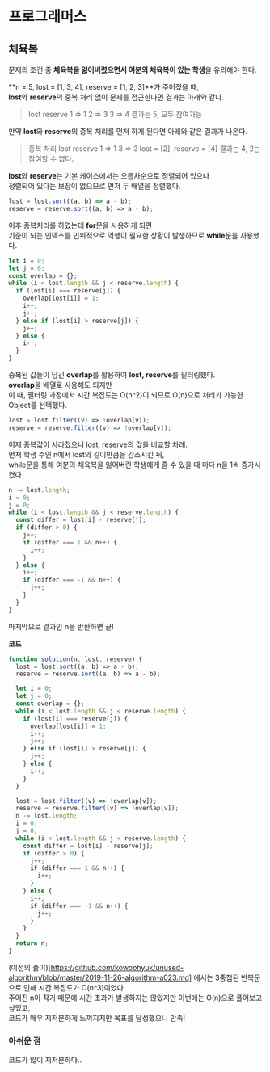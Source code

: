 # 프로그래머스

## 체육복

문제의 조건 중 **체육복을 잃어버렸으면서 여분의 체육복이 있는 학생**을 유의해야 한다.

**n = 5, lost = [1, 3, 4], reserve = [1, 2, 3]**가 주어졌을 때,  
**lost**와 **reserve**의 중복 처리 없이 문제를 접근한다면 결과는 아래와 같다.

> lost reserve
> 1 => 1
> 2 => 3
> 3 => 4
> 결과는 5, 모두 참여가능

만약 **lost**와 **reserve**의 중복 처리를 먼저 하게 된다면 아래와 같은 결과가 나온다.

> 중복 처리
> lost reserve
> 1 => 1
> 3 => 3
> lost = [2], reserve = [4]
> 결과는 4, 2는 참여할 수 없다.

**lost**와 **reserve**는 기본 케이스에서는 오름차순으로 정렬되어 있으나  
정렬되어 있다는 보장이 없으므로 먼저 두 배열을 정렬했다.

```javascript
lost = lost.sort((a, b) => a - b);
reserve = reserve.sort((a, b) => a - b);
```

이후 중복처리를 하였는데 **for**문을 사용하게 되면  
기준이 되는 인덱스를 인위적으로 역행이 필요한 상황이 발생하므로 **while**문을 사용했다.

```javascript
let i = 0;
let j = 0;
const overlap = {};
while (i < lost.length && j < reserve.length) {
  if (lost[i] === reserve[j]) {
    overlap[lost[i]] = 1;
    i++;
    j++;
  } else if (lost[i] > reserve[j]) {
    j++;
  } else {
    i++;
  }
}
```

중복된 값들이 담긴 **overlap**를 활용하여 **lost, reserve**를 필터링했다.  
**overlap**을 배열로 사용해도 되지만  
이 때, 필터링 과정에서 시간 복잡도는 O(n^2)이 되므로 O(n)으로 처리가 가능한 Object를 선택했다.

```javascript
lost = lost.filter((v) => !overlap[v]);
reserve = reserve.filter((v) => !overlap[v]);
```

이제 중복값이 사라졌으니 lost, reserve의 값을 비교할 차례.  
먼저 학생 수인 n에서 lost의 길이만큼을 감소시킨 뒤,  
while문을 통해 여분의 체육복을 잃어버린 학생에게 줄 수 있을 때 마다 n을 1씩 증가시켰다.

```javascript
n -= lost.length;
i = 0;
j = 0;
while (i < lost.length && j < reserve.length) {
  const differ = lost[i] - reserve[j];
  if (differ > 0) {
    j++;
    if (differ === 1 && n++) {
      i++;
    }
  } else {
    i++;
    if (differ === -1 && n++) {
      j++;
    }
  }
}
```

마지막으로 결과인 n을 반환하면 끝!

**코드**

```javascript
function solution(n, lost, reserve) {
  lost = lost.sort((a, b) => a - b);
  reserve = reserve.sort((a, b) => a - b);

  let i = 0;
  let j = 0;
  const overlap = {};
  while (i < lost.length && j < reserve.length) {
    if (lost[i] === reserve[j]) {
      overlap[lost[i]] = 1;
      i++;
      j++;
    } else if (lost[i] > reserve[j]) {
      j++;
    } else {
      i++;
    }
  }

  lost = lost.filter((v) => !overlap[v]);
  reserve = reserve.filter((v) => !overlap[v]);
  n -= lost.length;
  i = 0;
  j = 0;
  while (i < lost.length && j < reserve.length) {
    const differ = lost[i] - reserve[j];
    if (differ > 0) {
      j++;
      if (differ === 1 && n++) {
        i++;
      }
    } else {
      i++;
      if (differ === -1 && n++) {
        j++;
      }
    }
  }
  return n;
}
```

(이전의 풀이)[https://github.com/kowoohyuk/unused-algorithm/blob/master/2019-11-26-algorithm-a023.md] 에서는 3중첩된 반복문으로 인해 시간 복잡도가 O(n^3)이었다.  
주어진 n이 작기 때문에 시간 초과가 발생하지는 않았지만 이번에는 O(n)으로 풀어보고 싶었고,  
코드가 매우 지저분하게 느껴지지만 목표를 달성했으니 만족!

### 아쉬운 점

코드가 많이 지저분하다..
